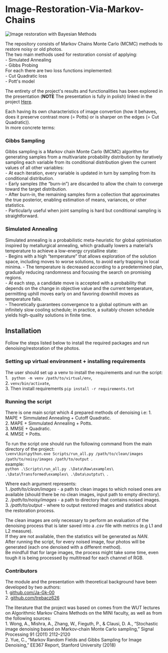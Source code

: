 ﻿# Image-Restoration-Via-Markov-Chains

![Image restoration with Bayesian Methods](denoising.png "Denoising with MCMC")

The repository consists of Markov Chains Monte Carlo (MCMC) methods to restore noisy or old photos.  
The two main methods used for restoration consist of applying:  
    - Simulated Annealing  
    - Gibbs Probing  
For each there are two loss functions implemented:  
    - Cut Quadratic loss  
    - Pott's model  

The entirety of the project's results and functionalities has been explored in the presentation (**NOTE** The presentation is fully in polish) linked in the project [Here](Presentation.pdf).  

Each having its own characteristics of image convertion (how it behaves, does it preserve contrast more (= Potts) or is sharper on the edges (= Cut Quadratic)).  
In more concrete terms:
### Gibbs Sampling

Gibbs sampling is a Markov chain Monte Carlo (MCMC) algorithm for generating samples from a multivariate probability distribution by iteratively sampling each variable from its conditional distribution given the current values of all other variables:  
    - At each iteration, every variable is updated in turn by sampling from its conditional distribution.  
    - Early samples (the “burn-in”) are discarded to allow the chain to converge toward the target distribution.  
    - After burn-in, the remaining samples form a collection that approximates the true posterior, enabling estimation of means, variances, or other statistics.  
    - Particularly useful when joint sampling is hard but conditional sampling is straightforward.  

### Simulated Annealing
Simulated annealing is a probabilistic meta-heuristic for global optimisation inspired by metallurgical annealing, which gradually lowers a material’s temperature to achieve a low-energy crystalline state:  
    - Begins with a high “temperature” that allows exploration of the solution space, including moves to worse solutions, to avoid early trapping in local minima.
    - The temperature is decreased according to a predetermined plan, gradually reducing randomness and focusing the search on promising regions.  
    - At each step, a candidate move is accepted with a probability that depends on the change in objective value and the current temperature, permitting uphill moves early on and favoring downhill moves as temperature falls.  
    - Theoretically guarantees convergence to a global optimum with an infinitely slow cooling schedule; in practice, a suitably chosen schedule yields high-quality solutions in finite time.  


## Installation
Follow the steps listed below to install the required packages and run denoising/restoration of the photos.  

### Setting up virtual environment + installing requirements
The user should set up a venv to install the requirements and run the script:  
    1. ``` python -m venv /path/to/virtual/env```,  
    2. ``` venv/bin/activate ```,  
    3. Then install requirements ```pip install -r requirements.txt ```

### Running the script
There is one main script which 4 prepared methods of denoising i.e: 
    1. MAPE + Simmulated Annealing + Cutoff Quadratic.  
    2. MAPE + Simmulated Annealing + Potts.  
    3. MMSE + Quadratic.  
    4. MMSE + Potts.  

To run the script one should run the following command from the main directory of the project:  
```\venv\bin\python.exe Scripts/run_all.py /path/to/clean/images /path/to/noisy/images /path/to/output ```.  
example:  
```python .\Scripts\run_all.py .\Data\Raw\examples\ .\Data\Transformed\examples\ .\Data\outptut\ ```.  

Where each argument represents:  
    1. */path/to/clean/images* - a path to clean images to which noised ones are available (should there be no clean images, input path to empty directory).  
    2. */path/to/noisy/images* - a path to directory that contains noised images.  
    3. */path/to/output* - where to output restored images and statistics about the restoration process.  

The clean images are only necessary to perform an evaluation of the denoising process that is later saved into a *.csv* file with metrics (e.g L1 and L2 measure).  
If they are not available, then the statistics will be generated as *NAN*.  
After running the script, for every noised image, four photos will be generated (each one denoised with a different method).  
Be mindfull that for large images, the process might take some time, even tough it is being processed by multitread for each channel of RGB.


### Contributors
The module and the presentation with theoretical background have been developed by two authors:  
    1. [github.com/Ja-Gk-00](https://github.com/Ja-Gk-00)  
    2. [github.com/trebacz626](https://github.com/trebacz626)  

The literature that the project was based on comes from the WUT lectures on Algorithmic Markov Chains Methods on the MINI faculty, as well as from the following sources:  
    1. Wong, A., Mishra, A., Zhang, W., Fieguth, P., & Clausi, D. A., “Stochastic image denoising based on Markov‐chain Monte Carlo sampling,” Signal Processing 91 (2011) 2112–2120  
    2. Yue, C., “Markov Random Fields and Gibbs Sampling for Image Denoising,” EE367 Report, Stanford University (2018)  
